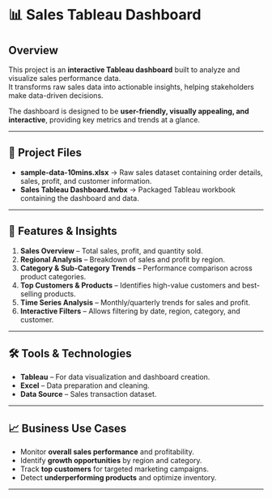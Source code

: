 # 📊 Sales Tableau Dashboard

## Overview
This project is an **interactive Tableau dashboard** built to analyze and visualize sales performance data.  
It transforms raw sales data into actionable insights, helping stakeholders make data-driven decisions.

The dashboard is designed to be **user-friendly, visually appealing, and interactive**, providing key metrics and trends at a glance.

---

## 📂 Project Files
- **sample-data-10mins.xlsx** → Raw sales dataset containing order details, sales, profit, and customer information.
- **Sales Tableau Dashboard.twbx** → Packaged Tableau workbook containing the dashboard and data.
  
---

## 🚀 Features & Insights
1. **Sales Overview** – Total sales, profit, and quantity sold.
2. **Regional Analysis** – Breakdown of sales and profit by region.
3. **Category & Sub-Category Trends** – Performance comparison across product categories.
4. **Top Customers & Products** – Identifies high-value customers and best-selling products.
5. **Time Series Analysis** – Monthly/quarterly trends for sales and profit.
6. **Interactive Filters** – Allows filtering by date, region, category, and customer.

---

## 🛠️ Tools & Technologies
- **Tableau** – For data visualization and dashboard creation.
- **Excel** – Data preparation and cleaning.
- **Data Source** – Sales transaction dataset.

---

## 📈 Business Use Cases
- Monitor **overall sales performance** and profitability.
- Identify **growth opportunities** by region and category.
- Track **top customers** for targeted marketing campaigns.
- Detect **underperforming products** and optimize inventory.

---

